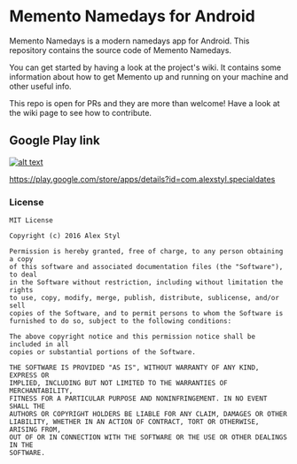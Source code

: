 # Memento Namedays for Android

Memento Namedays is a modern namedays app for Android.
This repository contains the source code of Memento Namedays.

You can get started by having a look at the project's wiki. It contains some information about how to get Memento up and running on your machine and other useful info.

This repo is open for PRs and they are more than welcome! Have a look at the wiki page to see how to contribute.


## Google Play link

[![alt text](http://developer.android.com/images/brand/en_app_rgb_wo_60.png "Download Memento Namedays from the Play Store")](https://play.google.com/store/apps/details?id=com.alexstyl.specialdates)

https://play.google.com/store/apps/details?id=com.alexstyl.specialdates

### License
```
MIT License

Copyright (c) 2016 Alex Styl

Permission is hereby granted, free of charge, to any person obtaining a copy
of this software and associated documentation files (the "Software"), to deal
in the Software without restriction, including without limitation the rights
to use, copy, modify, merge, publish, distribute, sublicense, and/or sell
copies of the Software, and to permit persons to whom the Software is
furnished to do so, subject to the following conditions:

The above copyright notice and this permission notice shall be included in all
copies or substantial portions of the Software.

THE SOFTWARE IS PROVIDED "AS IS", WITHOUT WARRANTY OF ANY KIND, EXPRESS OR
IMPLIED, INCLUDING BUT NOT LIMITED TO THE WARRANTIES OF MERCHANTABILITY,
FITNESS FOR A PARTICULAR PURPOSE AND NONINFRINGEMENT. IN NO EVENT SHALL THE
AUTHORS OR COPYRIGHT HOLDERS BE LIABLE FOR ANY CLAIM, DAMAGES OR OTHER
LIABILITY, WHETHER IN AN ACTION OF CONTRACT, TORT OR OTHERWISE, ARISING FROM,
OUT OF OR IN CONNECTION WITH THE SOFTWARE OR THE USE OR OTHER DEALINGS IN THE
SOFTWARE.
```
